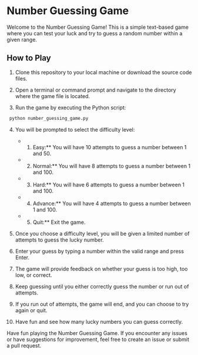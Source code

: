 # Number Guessing Game

Welcome to the Number Guessing Game! This is a simple text-based game where you can test your luck and try to guess a random number within a given range.

## How to Play

1. Clone this repository to your local machine or download the source code files.

2. Open a terminal or command prompt and navigate to the directory where the game file is located.

3. Run the game by executing the Python script:

```bash
 python number_guessing_game.py
```

4. You will be prompted to select the difficulty level:

    - 1. Easy:** You will have 10 attempts to guess a number between 1 and 50.
    - 2. Normal:** You will have 8 attempts to guess a number between 1 and 100.
    - 3. Hard:** You will have 6 attempts to guess a number between 1 and 100.
    - 4. Advance:** You will have 4 attempts to guess a number between 1 and 100.
    - 5. Quit:** Exit the game.

5. Once you choose a difficulty level, you will be given a limited number of attempts to guess the lucky number.

6. Enter your guess by typing a number within the valid range and press Enter.

7. The game will provide feedback on whether your guess is too high, too low, or correct.

8. Keep guessing until you either correctly guess the number or run out of attempts.

9. If you run out of attempts, the game will end, and you can choose to try again or quit.

10. Have fun and see how many lucky numbers you can guess correctly.


Have fun playing the Number Guessing Game. If you encounter any issues or have suggestions for improvement, feel free to create an issue or submit a pull request.
